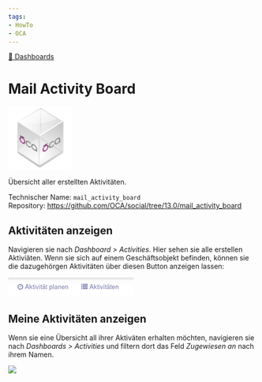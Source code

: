 ```yaml
---
tags:
- HowTo
- OCA
---
```

[🔗 Dashboards](Dashboards.md)
# Mail Activity Board
![icon_oca_app](assets/icon_oca_app.png)

Übersicht aller erstellten Aktivitäten.

Technischer Name: `mail_activity_board`\
Repository: <https://github.com/OCA/social/tree/13.0/mail_activity_board>

## Aktivitäten anzeigen

Navigieren sie nach *Dashboard > Activities*. Hier sehen sie alle erstellen Aktiviäten. Wenn sie sich auf einem Geschäftsobjekt befinden, können sie die dazugehörgen Aktivitäten über diesen Button anzeigen lassen:

![](assets/Mail%20Activity%20Board%20List.png)

## Meine Aktivitäten anzeigen

Wenn sie eine Übersicht all ihrer Aktiväten erhalten möchten, navigieren sie nach *Dashboards > Activities* und filtern dort das Feld *Zugewiesen an* nach ihrem Namen.

![](assets/Mail%20Activity%20Board%20Meine%20Aktivitäten.png)